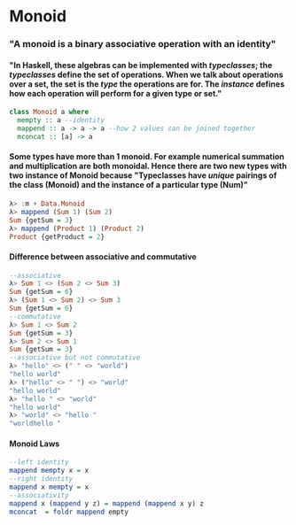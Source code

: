 # Monoid

### "A monoid is a binary associative operation with an identity"

#### "In Haskell, these algebras can be implemented with *typeclasses*; the *typeclasses* define the set of operations. When we talk about operations over a set, the set is the *type* the operations are for. The *instance* defines how each operation will perform for a given type or set."
```haskell
class Monoid a where
  mempty :: a --identity
  mappend :: a -> a -> a --how 2 values can be joined together
  mconcat :: [a] -> a
```

#### Some types have more than 1 monoid. For example numerical summation and multiplication are both monoidal. Hence there are two new types with two instance of Monoid because "Typeclasses have *unique* pairings of the class (Monoid) and the instance of a particular type (Num)"
```haskell
λ> :m + Data.Monoid
λ> mappend (Sum 1) (Sum 2)
Sum {getSum = 3}
λ> mappend (Product 1) (Product 2)
Product {getProduct = 2}
```

#### Difference between associative and commutative
```haskell
--associative
λ> Sum 1 <> (Sum 2 <> Sum 3)
Sum {getSum = 6}
λ> (Sum 1 <> Sum 2) <> Sum 3
Sum {getSum = 6}
--commutative
λ> Sum 1 <> Sum 2
Sum {getSum = 3}
λ> Sum 2 <> Sum 1
Sum {getSum = 3}
--associative but not commutative
λ> "hello" <> (" " <> "world")
"hello world"
λ> ("hello" <> " ") <> "world"
"hello world"
λ> "hello " <> "world"
"hello world"
λ> "world" <> "hello "
"worldhello "
```

#### Monoid Laws
```haskell
--left identity
mappend mempty x = x
--right identity
mappend x mempty = x
--associativity
mappend x (mappend y z) = mappend (mappend x y) z
mconcat  = foldr mappend empty
```
